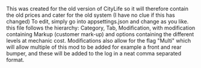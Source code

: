 This was created for the old version of CityLife so it will therefore contain the old prices and cater for the old system (I have no clue if this has changed)
To edit, simply go into appsettings.json and change as you like. this file follows the hierarchy: Category, Tab, Modification, with modification containing Markup (customer mark-up) and options containing the  different levels at mechanic cost.
Modifications also allow for the flag "Multi" which will allow multiple of this mod to be added for example a front and rear bumper, and these will be added to the log in a neat comma separated format.

